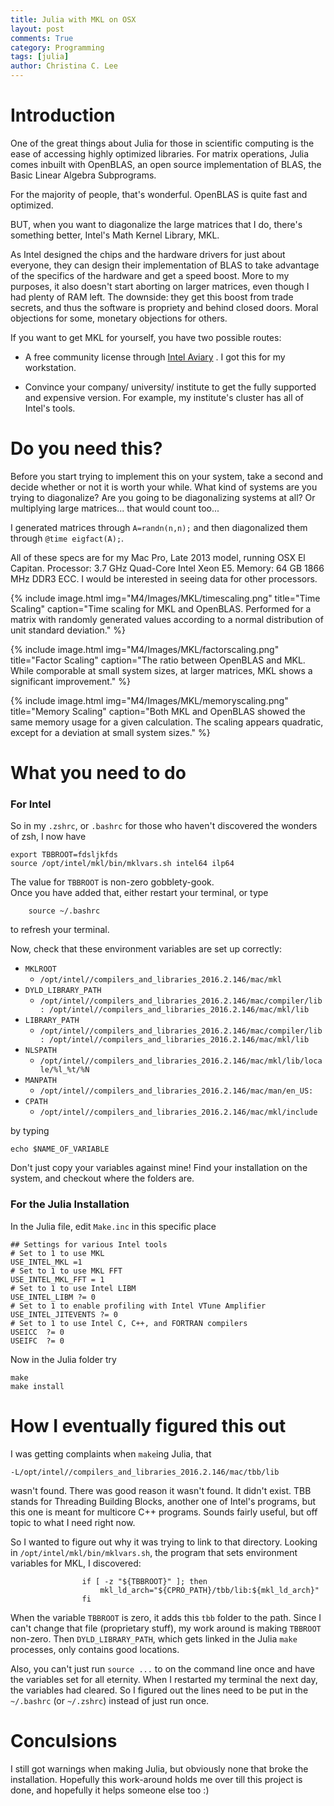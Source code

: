 ```yaml
---
title: Julia with MKL on OSX
layout: post
comments: True
category: Programming
tags: [julia]
author: Christina C. Lee
---
```


# Introduction

One of the great things about Julia for those in scientific computing is the ease of accessing highly optimized libraries.  For matrix operations, Julia comes inbuilt with OpenBLAS, an open source implementation of BLAS, the Basic Linear Algebra Subprograms.  

For the majority of people, that's wonderful. OpenBLAS is quite fast and optimized.  

BUT, when you want to diagonalize the large matrices that I do, there's something better, Intel's Math Kernel Library, MKL.  

As Intel designed the chips and the hardware drivers for just about everyone, they can design their implementation of BLAS to take advantage of the specifics of the hardware and get a speed boost.  More to my purposes, it also doesn't start aborting on larger matrices, even though I had plenty of RAM left.  The downside: they get this boost from trade secrets, and thus the software is propriety and behind closed doors.  Moral objections for some, monetary objections for others.

If you want to get MKL for yourself, you have two possible routes:

* A free community license through [Intel Aviary](https://software.intel.com/sites/campaigns/nest/) . I got this for my workstation.  

* Convince your company/ university/ institute to get the fully supported and expensive version. For example, my institute's cluster has all of Intel's tools.  

# Do you need this?

Before you start trying to implement this on your system, take a second and decide whether or not it is worth your while.   What kind of systems are you trying to diagonalize? Are you going to be diagonalizing systems at all?  Or multiplying large matrices... that would count too...

I generated matrices through `A=randn(n,n);` and then diagonalized them through `@time eigfact(A);`.

 All of these specs are for my Mac Pro, Late 2013 model, running OSX El Capitan.  Processor: 3.7 GHz Quad-Core Intel Xeon E5.  Memory: 64 GB 1866 MHz DDR3 ECC.  I would be interested in seeing data for other processors.   

{% include image.html img="M4/Images/MKL/timescaling.png" title="Time Scaling" caption="Time scaling for MKL and OpenBLAS.  Performed for a matrix with randomly generated values according to a normal distribution of unit standard deviation." %}

{% include image.html img="M4/Images/MKL/factorscaling.png" title="Factor Scaling" caption="The ratio between OpenBLAS and MKL.  While comporable at small system sizes, at larger matrices, MKL shows a significant improvement." %}

{% include image.html img="M4/Images/MKL/memoryscaling.png" title="Memory Scaling" caption="Both MKL and OpenBLAS showed the same memory usage for a given calculation.  The scaling appears quadratic, except for a deviation at small system sizes." %}


# What you need to do
### For Intel 
So in my `.zshrc`, or `.bashrc` for those who haven't discovered the wonders of zsh, I now have

```
export TBBROOT=fdsljkfds
source /opt/intel/mkl/bin/mklvars.sh intel64 ilp64
```
The value for `TBBROOT` is non-zero gobblety-gook.  
Once you have added that, either restart your terminal, or type

```
	source ~/.bashrc
```
to refresh your terminal.  

Now, check that these environment variables are set up correctly:

* `MKLROOT`
	* `/opt/intel//compilers_and_libraries_2016.2.146/mac/mkl`
* `DYLD_LIBRARY_PATH` 
	* `/opt/intel//compilers_and_libraries_2016.2.146/mac/compiler/lib: /opt/intel//compilers_and_libraries_2016.2.146/mac/mkl/lib`
*  `LIBRARY_PATH` 
	* `/opt/intel//compilers_and_libraries_2016.2.146/mac/compiler/lib: /opt/intel//compilers_and_libraries_2016.2.146/mac/mkl/lib`
* `NLSPATH` 
	* `/opt/intel//compilers_and_libraries_2016.2.146/mac/mkl/lib/locale/%l_%t/%N`
* `MANPATH`
	* `/opt/intel//compilers_and_libraries_2016.2.146/mac/man/en_US:`
* `CPATH`
	* `/opt/intel//compilers_and_libraries_2016.2.146/mac/mkl/include`

by typing 

```
echo $NAME_OF_VARIABLE
```
Don't just copy your variables against mine! Find your installation on the system, and checkout where the folders are.  

### For the Julia Installation
In the Julia file, edit `Make.inc` in this specific place 

```
## Settings for various Intel tools
# Set to 1 to use MKL
USE_INTEL_MKL =1
# Set to 1 to use MKL FFT
USE_INTEL_MKL_FFT = 1
# Set to 1 to use Intel LIBM
USE_INTEL_LIBM ?= 0
# Set to 1 to enable profiling with Intel VTune Amplifier
USE_INTEL_JITEVENTS ?= 0
# Set to 1 to use Intel C, C++, and FORTRAN compilers
USEICC  ?= 0
USEIFC  ?= 0
```
Now in the Julia folder try

```
make
make install
```


# How I eventually figured this out
I was getting complaints when `make`ing Julia, that 

```
-L/opt/intel//compilers_and_libraries_2016.2.146/mac/tbb/lib
```
wasn't found.  There was good reason it wasn't found. It didn't exist.  TBB stands for Threading Building Blocks, another one of Intel's programs, but this one is meant for multicore C++ programs.  Sounds fairly useful, but off topic to what I need right now.  

So I wanted to figure out why it was trying to link to that directory.  Looking in `/opt/intel/mkl/bin/mklvars.sh`, the program that sets environment variables for MKL, I discovered:

```
                if [ -z "${TBBROOT}" ]; then
                    mkl_ld_arch="${CPRO_PATH}/tbb/lib:${mkl_ld_arch}"
                fi
```

When the variable `TBBROOT` is zero, it adds this `tbb` folder to the path.   Since I can't change that file (proprietary stuff), my work around is making `TBBROOT` non-zero.  Then `DYLD_LIBRARY_PATH`, which gets linked in the Julia `make` processes, only contains good locations.  

Also, you can't just run `source ...` to on the command line once and have the variables set for all eternity.  When I restarted my terminal the next day, the variables had cleared.  So I figured out the lines need to be put in the `~/.bashrc` (or `~/.zshrc`) instead of just run once. 

# Conculsions

I still got warnings when making Julia, but obviously none that broke the installation.  Hopefully this work-around holds me over till this project is done, and hopefully it helps someone else too :)
